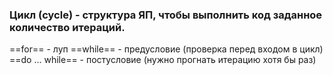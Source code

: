 ### **Цикл** (cycle) - структура ЯП, чтобы выполнить код заданное количество итераций.
==for== - луп
==while== - предусловие (проверка перед входом в цикл)
==do ... while== - постусловие (нужно прогнать итерацию хотя бы раз)


